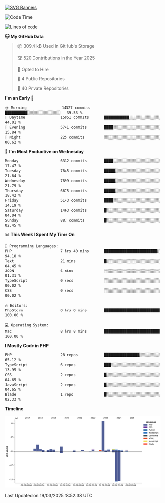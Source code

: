 [![SVG Banners](https://svg-banners.vercel.app/api?type=glitch&text1=Gere_Lajos%F0%9F%92%BB&width=800&height=400)](https://github.com/Akshay090/svg-banners)

<!--START_SECTION:waka-->
![Code Time](http://img.shields.io/badge/Code%20Time-2%2C284%20hrs%2057%20mins-blue)

![Lines of code](https://img.shields.io/badge/From%20Hello%20World%20I%27ve%20Written-23.0%20million%20lines%20of%20code-blue)

**🐱 My GitHub Data** 

> 📦 309.4 kB Used in GitHub's Storage 
 > 
> 🏆 520 Contributions in the Year 2025
 > 
> 💼 Opted to Hire
 > 
> 📜 4 Public Repositories 
 > 
> 🔑 40 Private Repositories 
 > 
**I'm an Early 🐤** 

```text
🌞 Morning                14327 commits       ██████████░░░░░░░░░░░░░░░   39.53 % 
🌆 Daytime                15951 commits       ███████████░░░░░░░░░░░░░░   44.01 % 
🌃 Evening                5741 commits        ████░░░░░░░░░░░░░░░░░░░░░   15.84 % 
🌙 Night                  225 commits         ░░░░░░░░░░░░░░░░░░░░░░░░░   00.62 % 
```
📅 **I'm Most Productive on Wednesday** 

```text
Monday                   6332 commits        ████░░░░░░░░░░░░░░░░░░░░░   17.47 % 
Tuesday                  7845 commits        █████░░░░░░░░░░░░░░░░░░░░   21.64 % 
Wednesday                7899 commits        █████░░░░░░░░░░░░░░░░░░░░   21.79 % 
Thursday                 6675 commits        █████░░░░░░░░░░░░░░░░░░░░   18.42 % 
Friday                   5143 commits        ████░░░░░░░░░░░░░░░░░░░░░   14.19 % 
Saturday                 1463 commits        █░░░░░░░░░░░░░░░░░░░░░░░░   04.04 % 
Sunday                   887 commits         █░░░░░░░░░░░░░░░░░░░░░░░░   02.45 % 
```


📊 **This Week I Spent My Time On** 

```text
💬 Programming Languages: 
PHP                      7 hrs 40 mins       ████████████████████████░   94.18 % 
Text                     21 mins             █░░░░░░░░░░░░░░░░░░░░░░░░   04.45 % 
JSON                     6 mins              ░░░░░░░░░░░░░░░░░░░░░░░░░   01.31 % 
TypeScript               0 secs              ░░░░░░░░░░░░░░░░░░░░░░░░░   00.02 % 
CSS                      0 secs              ░░░░░░░░░░░░░░░░░░░░░░░░░   00.02 % 

🔥 Editors: 
PhpStorm                 8 hrs 8 mins        █████████████████████████   100.00 % 

💻 Operating System: 
Mac                      8 hrs 8 mins        █████████████████████████   100.00 % 
```

**I Mostly Code in PHP** 

```text
PHP                      28 repos            ████████████████░░░░░░░░░   65.12 % 
TypeScript               6 repos             ███░░░░░░░░░░░░░░░░░░░░░░   13.95 % 
CSS                      2 repos             █░░░░░░░░░░░░░░░░░░░░░░░░   04.65 % 
JavaScript               2 repos             █░░░░░░░░░░░░░░░░░░░░░░░░   04.65 % 
Blade                    1 repo              █░░░░░░░░░░░░░░░░░░░░░░░░   02.33 % 
```



**Timeline**

![Lines of Code chart](https://raw.githubusercontent.com/gere-lajos/gere-lajos/main/assets/bar_graph.png)


 Last Updated on 19/03/2025 18:52:38 UTC
<!--END_SECTION:waka-->
